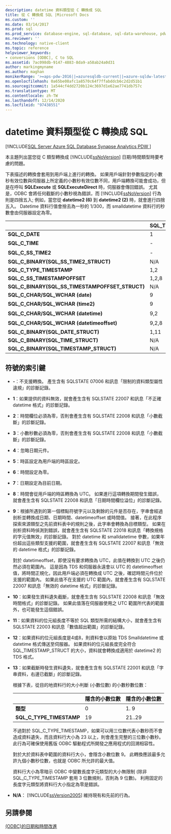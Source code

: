 ```yaml
---
description: datetime 資料類型從 C 轉換成 SQL
title: 從 C 轉換成 SQL |Microsoft Docs
ms.custom: ''
ms.date: 03/14/2017
ms.prod: sql
ms.prod_service: database-engine, sql-database, sql-data-warehouse, pdw
ms.reviewer: ''
ms.technology: native-client
ms.topic: reference
helpviewer_keywords:
- conversions [ODBC], C to SQL
ms.assetid: 7ac098db-9147-4883-8da9-a58ab24a0d31
author: markingmyname
ms.author: maghan
monikerRange: '>=aps-pdw-2016||=azuresqldb-current||=azure-sqldw-latest||>=sql-server-2016||>=sql-server-linux-2017||=azuresqldb-mi-current'
ms.openlocfilehash: 0a65be08afc1a8570c64f7ffabddcb6c2d2d51b1
ms.sourcegitcommit: 1a544cf4dd2720b124c3697d1e62ae7741db757c
ms.translationtype: MT
ms.contentlocale: zh-TW
ms.lasthandoff: 12/14/2020
ms.locfileid: "97438551"
---
```

# <a name="datetime-data-type-conversions-from-c-to-sql"></a>datetime 資料類型從 C 轉換成 SQL
[!INCLUDE[SQL Server Azure SQL Database Synapse Analytics PDW ](../../includes/applies-to-version/sql-asdb-asdbmi-asa-pdw.md)]

  本主題列出當您從 C 類型轉換成 [!INCLUDE[ssNoVersion](../../includes/ssnoversion-md.md)] 日期/時間類型時要考慮的問題。  
  
 下表描述的轉換會套用到用戶端上進行的轉換。 如果用戶端針對參數指定的小數秒有效位數與伺服器上所定義的小數秒有效位數不同，用戶端轉換可能會成功，但是在呼叫 **SQLExecute** 或 **SQLExecuteDirect** 時，伺服器會傳回錯誤。 尤其是，ODBC 會將任何截斷的小數秒視為錯誤，而 [!INCLUDE[ssNoVersion](../../includes/ssnoversion-md.md)] 行為則是四捨五入; 例如，當您從 **datetime2 (6)** 到 **datetime2 (2)** 時，就會進行四捨五入。 Datetime 資料行值會捨去為一秒的 1/300，而 smalldatetime 資料行的秒數會由伺服器設定為零。  
  
|   | SQL_TYPE_DATE | SQL_TYPE_TIME | SQL_SS_TIME2 | SQL_TYPE_TIMESTAMP | SQL_SS_TIMSTAMPOFFSET | SQL_CHAR | SQL_WCHAR |
| - | ------------- | ------------- | ------------ | ------------------ | --------------------- | -------- | --------- |
| **SQL_C_DATE** |1|-|-|1,6|1,5,6|1,13|1,13|  
| **SQL_C_TIME** |-|1|1|1,7|1、5、7|1,13|1,13|  
| **SQL_C_SS_TIME2** |-|1,3|1,10|1,7|1、5、7|1,13|1,13|  
| **SQL_C_BINARY(SQL_SS_TIME2_STRUCT)** |N/A|N/A|1,10,11|N/A|N/A|N/A|N/A|  
| **SQL_C_TYPE_TIMESTAMP** |1,2|1,3,4|1,4,10|1,10|1,5,10|1,13|1,13|  
| **SQL_C_SS_TIMESTAMPOFFSET** |1,2,8|1,3,4,8|1,4,8,10|1,8,10|1,10|1,13|1,13|  
| **SQL_C_BINARY(SQL_SS_TIMESTAMPOFFSET_STRUCT)** |N/A|N/A|N/A|N/A|1,10,11|N/A|N/A|  
| **SQL_C_CHAR/SQL_WCHAR (date)** |9|9|9|9,6|9,5,6|N/A|N/A|  
| **SQL_C_CHAR/SQL_WCHAR (time2)** |9|9、3|9,10|9,7,10|9,5,7,10|N/A|N/A|  
| **SQL_C_CHAR/SQL_WCHAR (datetime)** |9,2|9、3、4|9,4,10|9,10|9,5,10|N/A|N/A|  
| **SQL_C_CHAR/SQL_WCHAR (datetimeoffset)** |9,2,8|9、3、4、8|9,4,8,10|9,8,10|9,10|N/A|N/A|  
| **SQL_C_BINARY(SQL_DATE_STRUCT)** |1,11|N/A|N/A|N/A|N/A|N/A|N/A|  
| **SQL_C_BINARY(SQL_TIME_STRUCT)** |N/A|N/A|N/A|N/A|N/A|N/A|N/A|  
| **SQL_C_BINARY(SQL_TIMESTAMP_STRUCT)** |N/A|N/A|N/A|N/A|N/A|N/A|N/A|  
  
## <a name="key-to-symbols"></a>符號的索引鍵  
  
-   **-**：不支援轉換。 產生含有 SQLSTATE 07006 和訊息「限制的資料類型屬性違規」的診斷記錄。  
  
-   **1**：如果提供的資料無效，就會產生含有 SQLSTATE 22007 和訊息「不正確 datetime 格式」的診斷記錄。  
  
-   **2**：時間欄位必須為零，否則會產生含有 SQLSTATE 22008 和訊息「小數截斷」的診斷記錄。  
  
-   **3**：小數秒數必須為零，否則會產生含有 SQLSTATE 22008 和訊息「小數截斷」的診斷記錄。  
  
-   **4**：忽略日期元件。  
  
-   **5**：時區設定為用戶端的時區設定。  
  
-   **6**：時間設定為零。  
  
-   **7**：日期設定為目前日期。  
  
-   **8**：時間會從用戶端的時區轉換為 UTC。 如果進行這項轉換期間發生錯誤，就會產生含有 SQLSTATE 22008 和訊息「日期時間欄位溢位」的診斷記錄。  
  
-   **9**：根據所遇到的第一個標點符號字元以及剩餘的元件是否存在，字串會經過剖析並轉換成日期、日期時間、datetimeoffset 或時間值。 接著，在此程序探索來源類型之先前資料表中的規則之後，此字串會轉換為目標類型。 如果在剖析資料時偵測到錯誤，就會產生含有 SQLSTATE 22018 和訊息「轉換規格的字元值無效」的診斷記錄。 對於 datetime 和 smalldatetime 參數，如果年份超出這些類型支援的範圍，就會產生含有 SQLSTATE 22007 和訊息「無效的 datetime 格式」的診斷記錄。  
  
     對於 datetimeoffset，即使沒有要求轉換為 UTC，此值在轉換到 UTC 之後仍然必須在範圍內。 這是因為 TDS 和伺服器永遠會以 UTC 的 datetimeoffset 值，將時間正規化，因此用戶端必須在轉換成 UTC 之後，確認時間元件位於支援的範圍內。 如果此值不在支援的 UTC 範圍內，就會產生含有 SQLSTATE 22007 和訊息「無效的 datetime 格式」的診斷記錄。  
  
-   **10**：如果發生資料遺失截斷，就會產生含有 SQLSTATE 22008 和訊息「無效時間格式」的診斷記錄。 如果此值落在伺服器使用之 UTC 範圍所代表的範圍外，也可能發生這個錯誤。  
  
-   **11**：如果資料的位元組長度不等於 SQL 類型所需的結構大小，就會產生含有 SQLSTATE 22003 和訊息「數值超出範圍」的診斷記錄。  
  
-   **12**：如果資料的位元組長度是4或8，則資料會以原始 TDS Smalldatetime 或 datetime 格式傳送至伺服器。 如果資料的位元組長度完全符合 SQL_TIMESTAMP_STRUCT 的大小，資料就會轉換成適用於 datetime2 的 TDS 格式。  
  
-   **13**：如果截斷時發生資料遺失，就會產生含有 SQLSTATE 22001 和訊息「字串資料，右邊已截斷」的診斷記錄。  
  
     根據下表，從目的地資料行的大小判斷 (小數位數) 的小數秒數位數：  
  
    |   | 隱含的小數位數 | 隱含的小數位數 |
    | - | ------------- | ------------- |
    | **類型** | 0 | 1. 9 |  
    |**SQL_C_TYPE_TIMESTAMP** |19|21..29|  
  
     不過對於 SQL_C_TYPE_TIMESTAMP，如果可以用三位數代表小數秒而不會造成資料遺失，而且資料行大小為 23 以上，則會產生完整的三位數小數秒。 此行為可確保使用舊版 ODBC 驅動程式所開發之應用程式的回溯相容性。  
  
     對於大於資料表中範圍的資料行大小，會隱含小數位數 9。 此轉換應該最多允許九個小數秒位數，也就是 ODBC 所允許的最大值。  
  
     資料行大小為零暗示 ODBC 中變數長度字元類型的大小無限制 (除非 SQL_C_TYPE_TIMESTAMP 套用 3 位數規則，否則為 9 位數)。 利用固定的長度字元類型將資料行大小指定為零是錯誤。  
  
-   **N/A**： [!INCLUDE[ssVersion2005](../../includes/ssversion2005-md.md)] 維持現有和先前的行為。  
  
## <a name="see-also"></a>另請參閱  
 [&#40;ODBC&#41;的日期和時間改進 ](../../relational-databases/native-client-odbc-date-time/date-and-time-improvements-odbc.md)  
  
  
